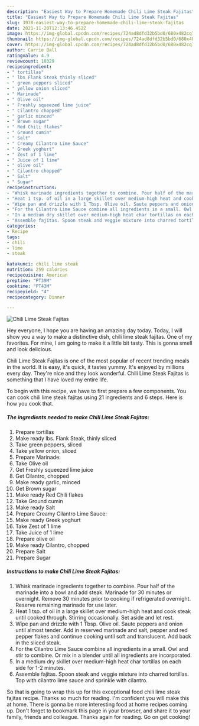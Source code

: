 ```yaml
---
description: "Easiest Way to Prepare Homemade Chili Lime Steak Fajitas"
title: "Easiest Way to Prepare Homemade Chili Lime Steak Fajitas"
slug: 3978-easiest-way-to-prepare-homemade-chili-lime-steak-fajitas
date: 2021-11-20T12:13:46.452Z
image: https://img-global.cpcdn.com/recipes/724ad8dfd32b5bd0/680x482cq70/chili-lime-steak-fajitas-recipe-main-photo.jpg
thumbnail: https://img-global.cpcdn.com/recipes/724ad8dfd32b5bd0/680x482cq70/chili-lime-steak-fajitas-recipe-main-photo.jpg
cover: https://img-global.cpcdn.com/recipes/724ad8dfd32b5bd0/680x482cq70/chili-lime-steak-fajitas-recipe-main-photo.jpg
author: Carrie Ball
ratingvalue: 4.9
reviewcount: 10329
recipeingredient:
- " tortillas"
- " lbs Flank Steak thinly sliced"
- " green peppers sliced"
- " yellow onion sliced"
- " Marinade"
- " Olive oil"
- " Freshly squeezed lime juice"
- " Cilantro chopped"
- " garlic minced"
- " Brown sugar"
- " Red Chili flakes"
- " Ground cumin"
- " Salt"
- " Creamy Cilantro Lime Sauce"
- " Greek yoghurt"
- " Zest of 1 lime"
- " Juice of 1 lime"
- " olive oil"
- " Cilantro chopped"
- " Salt"
- " Sugar"
recipeinstructions:
- "Whisk marinade ingredients together to combine. Pour half of the marinade into a bowl and add steak. Marinade for 30 minutes or overnight. Remove 30 minutes prior to cooking if refrigerated overnight. Reserve remaining marinade for use later."
- "Heat 1 tsp. of oil in a large skillet over medium-high heat and cook steak until cooked through. Stirring occasionally. Set aside and let rest."
- "Wipe pan and drizzle with 1 Tbsp. Olive oil. Saute peppers and onion until almost tender. Add in reserved marinade and salt, pepper and red pepper flakes and continue cooking until soft and translucent. Add back in the sliced steak."
- "For the Cilantro Lime Sauce combine all ingredients in a small. Owl and stir to combine. Or mix in a blender until all ingredients are incorporated."
- "In a medium dry skillet over medium-high heat char tortillas on each side for 1-2 minutes."
- "Assemble fajitas. Spoon steak and veggie mixture into charred tortillas. Top with cilantro lime sauce and sprinkle with cilantro."
categories:
- Recipe
tags:
- chili
- lime
- steak

katakunci: chili lime steak 
nutrition: 259 calories
recipecuisine: American
preptime: "PT39M"
cooktime: "PT43M"
recipeyield: "4"
recipecategory: Dinner

---
```



![Chili Lime Steak Fajitas](https://img-global.cpcdn.com/recipes/724ad8dfd32b5bd0/680x482cq70/chili-lime-steak-fajitas-recipe-main-photo.jpg)

Hey everyone, I hope you are having an amazing day today. Today, I will show you a way to make a distinctive dish, chili lime steak fajitas. One of my favorites. For mine, I am going to make it a little bit tasty. This is gonna smell and look delicious.

Chili Lime Steak Fajitas is one of the most popular of recent trending meals in the world. It is easy, it's quick, it tastes yummy. It's enjoyed by millions every day. They're nice and they look wonderful. Chili Lime Steak Fajitas is something that I have loved my entire life.




To begin with this recipe, we have to first prepare a few components. You can cook chili lime steak fajitas using 21 ingredients and 6 steps. Here is how you cook that.

<!--inarticleads1-->

##### The ingredients needed to make Chili Lime Steak Fajitas:

1. Prepare  tortillas
1. Make ready  lbs. Flank Steak, thinly sliced
1. Take  green peppers, sliced
1. Take  yellow onion, sliced
1. Prepare  Marinade:
1. Take  Olive oil
1. Get  Freshly squeezed lime juice
1. Get  Cilantro, chopped
1. Make ready  garlic, minced
1. Get  Brown sugar
1. Make ready  Red Chili flakes
1. Take  Ground cumin
1. Make ready  Salt
1. Prepare  Creamy Cilantro Lime Sauce:
1. Make ready  Greek yoghurt
1. Take  Zest of 1 lime
1. Take  Juice of 1 lime
1. Prepare  olive oil
1. Make ready  Cilantro, chopped
1. Prepare  Salt
1. Prepare  Sugar




<!--inarticleads2-->

##### Instructions to make Chili Lime Steak Fajitas:

1. Whisk marinade ingredients together to combine. Pour half of the marinade into a bowl and add steak. Marinade for 30 minutes or overnight. Remove 30 minutes prior to cooking if refrigerated overnight. Reserve remaining marinade for use later.
1. Heat 1 tsp. of oil in a large skillet over medium-high heat and cook steak until cooked through. Stirring occasionally. Set aside and let rest.
1. Wipe pan and drizzle with 1 Tbsp. Olive oil. Saute peppers and onion until almost tender. Add in reserved marinade and salt, pepper and red pepper flakes and continue cooking until soft and translucent. Add back in the sliced steak.
1. For the Cilantro Lime Sauce combine all ingredients in a small. Owl and stir to combine. Or mix in a blender until all ingredients are incorporated.
1. In a medium dry skillet over medium-high heat char tortillas on each side for 1-2 minutes.
1. Assemble fajitas. Spoon steak and veggie mixture into charred tortillas. Top with cilantro lime sauce and sprinkle with cilantro.




So that is going to wrap this up for this exceptional food chili lime steak fajitas recipe. Thanks so much for reading. I'm confident you will make this at home. There is gonna be more interesting food at home recipes coming up. Don't forget to bookmark this page in your browser, and share it to your family, friends and colleague. Thanks again for reading. Go on get cooking!
